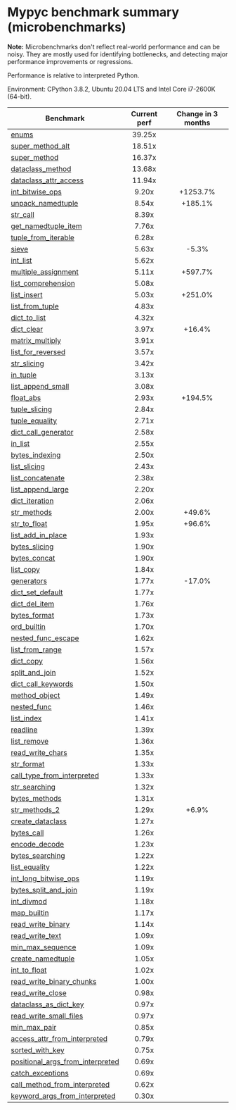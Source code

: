 # Mypyc benchmark summary (microbenchmarks)

**Note:** Microbenchmarks don't reflect real-world performance and can be noisy.
           They are mostly used for identifying bottlenecks, and detecting major performance
           improvements or regressions.

Performance is relative to interpreted Python.

Environment: CPython 3.8.2, Ubuntu 20.04 LTS and Intel Core i7-2600K (64-bit).

| Benchmark | Current perf | Change in 3 months |
| --- | :---: | :---: |
| [enums](benchmarks/enums.md) | 39.25x |  |
| [super_method_alt](benchmarks/super_method_alt.md) | 18.51x |  |
| [super_method](benchmarks/super_method.md) | 16.37x |  |
| [dataclass_method](benchmarks/dataclass_method.md) | 13.68x |  |
| [dataclass_attr_access](benchmarks/dataclass_attr_access.md) | 11.94x |  |
| [int_bitwise_ops](benchmarks/int_bitwise_ops.md) | 9.20x | +1253.7% |
| [unpack_namedtuple](benchmarks/unpack_namedtuple.md) | 8.54x | +185.1% |
| [str_call](benchmarks/str_call.md) | 8.39x |  |
| [get_namedtuple_item](benchmarks/get_namedtuple_item.md) | 7.76x |  |
| [tuple_from_iterable](benchmarks/tuple_from_iterable.md) | 6.28x |  |
| [sieve](benchmarks/sieve.md) | 5.63x | -5.3% |
| [int_list](benchmarks/int_list.md) | 5.62x |  |
| [multiple_assignment](benchmarks/multiple_assignment.md) | 5.11x | +597.7% |
| [list_comprehension](benchmarks/list_comprehension.md) | 5.08x |  |
| [list_insert](benchmarks/list_insert.md) | 5.03x | +251.0% |
| [list_from_tuple](benchmarks/list_from_tuple.md) | 4.83x |  |
| [dict_to_list](benchmarks/dict_to_list.md) | 4.32x |  |
| [dict_clear](benchmarks/dict_clear.md) | 3.97x | +16.4% |
| [matrix_multiply](benchmarks/matrix_multiply.md) | 3.91x |  |
| [list_for_reversed](benchmarks/list_for_reversed.md) | 3.57x |  |
| [str_slicing](benchmarks/str_slicing.md) | 3.42x |  |
| [in_tuple](benchmarks/in_tuple.md) | 3.13x |  |
| [list_append_small](benchmarks/list_append_small.md) | 3.08x |  |
| [float_abs](benchmarks/float_abs.md) | 2.93x | +194.5% |
| [tuple_slicing](benchmarks/tuple_slicing.md) | 2.84x |  |
| [tuple_equality](benchmarks/tuple_equality.md) | 2.71x |  |
| [dict_call_generator](benchmarks/dict_call_generator.md) | 2.58x |  |
| [in_list](benchmarks/in_list.md) | 2.55x |  |
| [bytes_indexing](benchmarks/bytes_indexing.md) | 2.50x |  |
| [list_slicing](benchmarks/list_slicing.md) | 2.43x |  |
| [list_concatenate](benchmarks/list_concatenate.md) | 2.38x |  |
| [list_append_large](benchmarks/list_append_large.md) | 2.20x |  |
| [dict_iteration](benchmarks/dict_iteration.md) | 2.06x |  |
| [str_methods](benchmarks/str_methods.md) | 2.00x | +49.6% |
| [str_to_float](benchmarks/str_to_float.md) | 1.95x | +96.6% |
| [list_add_in_place](benchmarks/list_add_in_place.md) | 1.93x |  |
| [bytes_slicing](benchmarks/bytes_slicing.md) | 1.90x |  |
| [bytes_concat](benchmarks/bytes_concat.md) | 1.90x |  |
| [list_copy](benchmarks/list_copy.md) | 1.84x |  |
| [generators](benchmarks/generators.md) | 1.77x | -17.0% |
| [dict_set_default](benchmarks/dict_set_default.md) | 1.77x |  |
| [dict_del_item](benchmarks/dict_del_item.md) | 1.76x |  |
| [bytes_format](benchmarks/bytes_format.md) | 1.73x |  |
| [ord_builtin](benchmarks/ord_builtin.md) | 1.70x |  |
| [nested_func_escape](benchmarks/nested_func_escape.md) | 1.62x |  |
| [list_from_range](benchmarks/list_from_range.md) | 1.57x |  |
| [dict_copy](benchmarks/dict_copy.md) | 1.56x |  |
| [split_and_join](benchmarks/split_and_join.md) | 1.52x |  |
| [dict_call_keywords](benchmarks/dict_call_keywords.md) | 1.50x |  |
| [method_object](benchmarks/method_object.md) | 1.49x |  |
| [nested_func](benchmarks/nested_func.md) | 1.46x |  |
| [list_index](benchmarks/list_index.md) | 1.41x |  |
| [readline](benchmarks/readline.md) | 1.39x |  |
| [list_remove](benchmarks/list_remove.md) | 1.36x |  |
| [read_write_chars](benchmarks/read_write_chars.md) | 1.35x |  |
| [str_format](benchmarks/str_format.md) | 1.33x |  |
| [call_type_from_interpreted](benchmarks/call_type_from_interpreted.md) | 1.33x |  |
| [str_searching](benchmarks/str_searching.md) | 1.32x |  |
| [bytes_methods](benchmarks/bytes_methods.md) | 1.31x |  |
| [str_methods_2](benchmarks/str_methods_2.md) | 1.29x | +6.9% |
| [create_dataclass](benchmarks/create_dataclass.md) | 1.27x |  |
| [bytes_call](benchmarks/bytes_call.md) | 1.26x |  |
| [encode_decode](benchmarks/encode_decode.md) | 1.23x |  |
| [bytes_searching](benchmarks/bytes_searching.md) | 1.22x |  |
| [list_equality](benchmarks/list_equality.md) | 1.22x |  |
| [int_long_bitwise_ops](benchmarks/int_long_bitwise_ops.md) | 1.19x |  |
| [bytes_split_and_join](benchmarks/bytes_split_and_join.md) | 1.19x |  |
| [int_divmod](benchmarks/int_divmod.md) | 1.18x |  |
| [map_builtin](benchmarks/map_builtin.md) | 1.17x |  |
| [read_write_binary](benchmarks/read_write_binary.md) | 1.14x |  |
| [read_write_text](benchmarks/read_write_text.md) | 1.09x |  |
| [min_max_sequence](benchmarks/min_max_sequence.md) | 1.09x |  |
| [create_namedtuple](benchmarks/create_namedtuple.md) | 1.05x |  |
| [int_to_float](benchmarks/int_to_float.md) | 1.02x |  |
| [read_write_binary_chunks](benchmarks/read_write_binary_chunks.md) | 1.00x |  |
| [read_write_close](benchmarks/read_write_close.md) | 0.98x |  |
| [dataclass_as_dict_key](benchmarks/dataclass_as_dict_key.md) | 0.97x |  |
| [read_write_small_files](benchmarks/read_write_small_files.md) | 0.97x |  |
| [min_max_pair](benchmarks/min_max_pair.md) | 0.85x |  |
| [access_attr_from_interpreted](benchmarks/access_attr_from_interpreted.md) | 0.79x |  |
| [sorted_with_key](benchmarks/sorted_with_key.md) | 0.75x |  |
| [positional_args_from_interpreted](benchmarks/positional_args_from_interpreted.md) | 0.69x |  |
| [catch_exceptions](benchmarks/catch_exceptions.md) | 0.69x |  |
| [call_method_from_interpreted](benchmarks/call_method_from_interpreted.md) | 0.62x |  |
| [keyword_args_from_interpreted](benchmarks/keyword_args_from_interpreted.md) | 0.30x |  |
